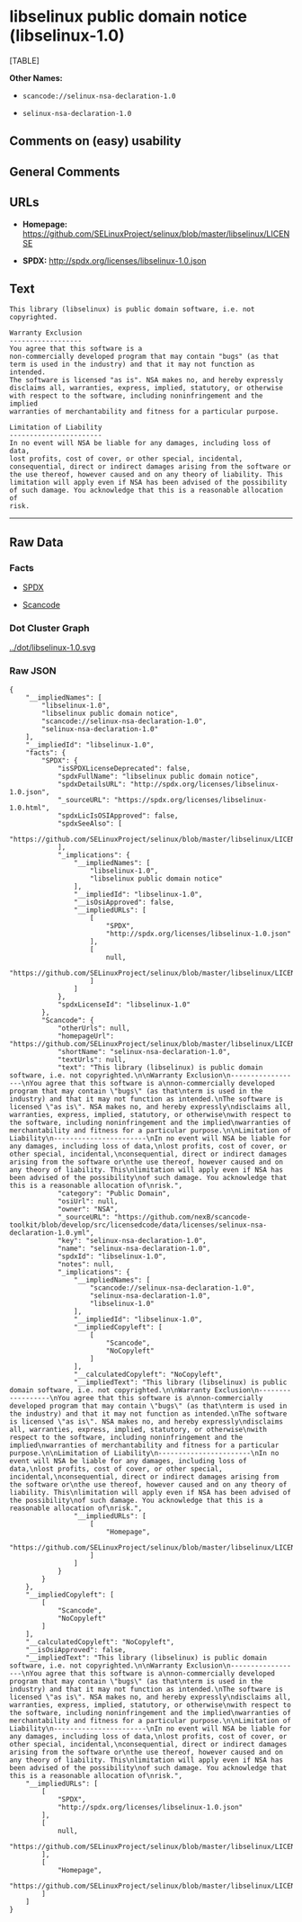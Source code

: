libselinux public domain notice (libselinux-1.0)
================================================

[TABLE]

**Other Names:**

-   `scancode://selinux-nsa-declaration-1.0`

-   `selinux-nsa-declaration-1.0`

Comments on (easy) usability
----------------------------

General Comments
----------------

URLs
----

-   **Homepage:**
    https://github.com/SELinuxProject/selinux/blob/master/libselinux/LICENSE

-   **SPDX:** http://spdx.org/licenses/libselinux-1.0.json

Text
----

    This library (libselinux) is public domain software, i.e. not copyrighted.

    Warranty Exclusion
    ------------------
    You agree that this software is a
    non-commercially developed program that may contain "bugs" (as that
    term is used in the industry) and that it may not function as intended.
    The software is licensed "as is". NSA makes no, and hereby expressly
    disclaims all, warranties, express, implied, statutory, or otherwise
    with respect to the software, including noninfringement and the implied
    warranties of merchantability and fitness for a particular purpose.

    Limitation of Liability
    -----------------------
    In no event will NSA be liable for any damages, including loss of data,
    lost profits, cost of cover, or other special, incidental,
    consequential, direct or indirect damages arising from the software or
    the use thereof, however caused and on any theory of liability. This
    limitation will apply even if NSA has been advised of the possibility
    of such damage. You acknowledge that this is a reasonable allocation of
    risk.

------------------------------------------------------------------------

Raw Data
--------

### Facts

-   [SPDX](https://spdx.org/licenses/libselinux-1.0.html "SPDX")

-   [Scancode](https://github.com/nexB/scancode-toolkit/blob/develop/src/licensedcode/data/licenses/selinux-nsa-declaration-1.0.yml "Scancode")

### Dot Cluster Graph

[../dot/libselinux-1.0.svg](../dot/libselinux-1.0.svg "../dot/libselinux-1.0.svg")

### Raw JSON

    {
        "__impliedNames": [
            "libselinux-1.0",
            "libselinux public domain notice",
            "scancode://selinux-nsa-declaration-1.0",
            "selinux-nsa-declaration-1.0"
        ],
        "__impliedId": "libselinux-1.0",
        "facts": {
            "SPDX": {
                "isSPDXLicenseDeprecated": false,
                "spdxFullName": "libselinux public domain notice",
                "spdxDetailsURL": "http://spdx.org/licenses/libselinux-1.0.json",
                "_sourceURL": "https://spdx.org/licenses/libselinux-1.0.html",
                "spdxLicIsOSIApproved": false,
                "spdxSeeAlso": [
                    "https://github.com/SELinuxProject/selinux/blob/master/libselinux/LICENSE"
                ],
                "_implications": {
                    "__impliedNames": [
                        "libselinux-1.0",
                        "libselinux public domain notice"
                    ],
                    "__impliedId": "libselinux-1.0",
                    "__isOsiApproved": false,
                    "__impliedURLs": [
                        [
                            "SPDX",
                            "http://spdx.org/licenses/libselinux-1.0.json"
                        ],
                        [
                            null,
                            "https://github.com/SELinuxProject/selinux/blob/master/libselinux/LICENSE"
                        ]
                    ]
                },
                "spdxLicenseId": "libselinux-1.0"
            },
            "Scancode": {
                "otherUrls": null,
                "homepageUrl": "https://github.com/SELinuxProject/selinux/blob/master/libselinux/LICENSE",
                "shortName": "selinux-nsa-declaration-1.0",
                "textUrls": null,
                "text": "This library (libselinux) is public domain software, i.e. not copyrighted.\n\nWarranty Exclusion\n------------------\nYou agree that this software is a\nnon-commercially developed program that may contain \"bugs\" (as that\nterm is used in the industry) and that it may not function as intended.\nThe software is licensed \"as is\". NSA makes no, and hereby expressly\ndisclaims all, warranties, express, implied, statutory, or otherwise\nwith respect to the software, including noninfringement and the implied\nwarranties of merchantability and fitness for a particular purpose.\n\nLimitation of Liability\n-----------------------\nIn no event will NSA be liable for any damages, including loss of data,\nlost profits, cost of cover, or other special, incidental,\nconsequential, direct or indirect damages arising from the software or\nthe use thereof, however caused and on any theory of liability. This\nlimitation will apply even if NSA has been advised of the possibility\nof such damage. You acknowledge that this is a reasonable allocation of\nrisk.",
                "category": "Public Domain",
                "osiUrl": null,
                "owner": "NSA",
                "_sourceURL": "https://github.com/nexB/scancode-toolkit/blob/develop/src/licensedcode/data/licenses/selinux-nsa-declaration-1.0.yml",
                "key": "selinux-nsa-declaration-1.0",
                "name": "selinux-nsa-declaration-1.0",
                "spdxId": "libselinux-1.0",
                "notes": null,
                "_implications": {
                    "__impliedNames": [
                        "scancode://selinux-nsa-declaration-1.0",
                        "selinux-nsa-declaration-1.0",
                        "libselinux-1.0"
                    ],
                    "__impliedId": "libselinux-1.0",
                    "__impliedCopyleft": [
                        [
                            "Scancode",
                            "NoCopyleft"
                        ]
                    ],
                    "__calculatedCopyleft": "NoCopyleft",
                    "__impliedText": "This library (libselinux) is public domain software, i.e. not copyrighted.\n\nWarranty Exclusion\n------------------\nYou agree that this software is a\nnon-commercially developed program that may contain \"bugs\" (as that\nterm is used in the industry) and that it may not function as intended.\nThe software is licensed \"as is\". NSA makes no, and hereby expressly\ndisclaims all, warranties, express, implied, statutory, or otherwise\nwith respect to the software, including noninfringement and the implied\nwarranties of merchantability and fitness for a particular purpose.\n\nLimitation of Liability\n-----------------------\nIn no event will NSA be liable for any damages, including loss of data,\nlost profits, cost of cover, or other special, incidental,\nconsequential, direct or indirect damages arising from the software or\nthe use thereof, however caused and on any theory of liability. This\nlimitation will apply even if NSA has been advised of the possibility\nof such damage. You acknowledge that this is a reasonable allocation of\nrisk.",
                    "__impliedURLs": [
                        [
                            "Homepage",
                            "https://github.com/SELinuxProject/selinux/blob/master/libselinux/LICENSE"
                        ]
                    ]
                }
            }
        },
        "__impliedCopyleft": [
            [
                "Scancode",
                "NoCopyleft"
            ]
        ],
        "__calculatedCopyleft": "NoCopyleft",
        "__isOsiApproved": false,
        "__impliedText": "This library (libselinux) is public domain software, i.e. not copyrighted.\n\nWarranty Exclusion\n------------------\nYou agree that this software is a\nnon-commercially developed program that may contain \"bugs\" (as that\nterm is used in the industry) and that it may not function as intended.\nThe software is licensed \"as is\". NSA makes no, and hereby expressly\ndisclaims all, warranties, express, implied, statutory, or otherwise\nwith respect to the software, including noninfringement and the implied\nwarranties of merchantability and fitness for a particular purpose.\n\nLimitation of Liability\n-----------------------\nIn no event will NSA be liable for any damages, including loss of data,\nlost profits, cost of cover, or other special, incidental,\nconsequential, direct or indirect damages arising from the software or\nthe use thereof, however caused and on any theory of liability. This\nlimitation will apply even if NSA has been advised of the possibility\nof such damage. You acknowledge that this is a reasonable allocation of\nrisk.",
        "__impliedURLs": [
            [
                "SPDX",
                "http://spdx.org/licenses/libselinux-1.0.json"
            ],
            [
                null,
                "https://github.com/SELinuxProject/selinux/blob/master/libselinux/LICENSE"
            ],
            [
                "Homepage",
                "https://github.com/SELinuxProject/selinux/blob/master/libselinux/LICENSE"
            ]
        ]
    }